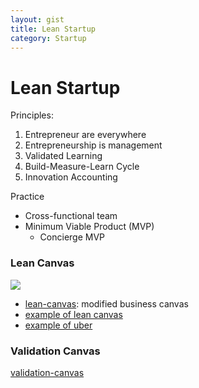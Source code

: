 ```yaml
---
layout: gist
title: Lean Startup
category: Startup
---
```


# Lean Startup


Principles:
1. Entrepreneur are everywhere
2. Entrepreneurship is management
3. Validated Learning
4. Build-Measure-Learn Cycle
5. Innovation Accounting

Practice
- Cross-functional team
- Minimum Viable Product (MVP)
  - Concierge MVP

### Lean Canvas

<img src="{{site.baseurl}}/gist/lean-startup/lean-canvas.jpg" style="max-width: 100%;">

- [lean-canvas](https://medium.com/@steve_mullen/an-introduction-to-lean-canvas-5c17c469d3e0): modified business canvas
- [example of lean canvas](https://xtensio.com/lean-canvas/)
- [example of uber](http://getproductmarketfit.com/how-to-compile-lean-canvas-business-plan-one-page/)

### Validation Canvas

[validation-canvas](https://www.leanstartupmachine.com/validationboard/)
